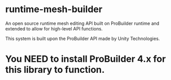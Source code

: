 # runtime-mesh-builder
An open source runtime mesh editing API built on ProBuilder runtime and extended to allow for high-level API functions.


This system is built upon the ProBuilder API made by Unity Technologies.
# You NEED to install ProBuilder 4.x for this library to function.
